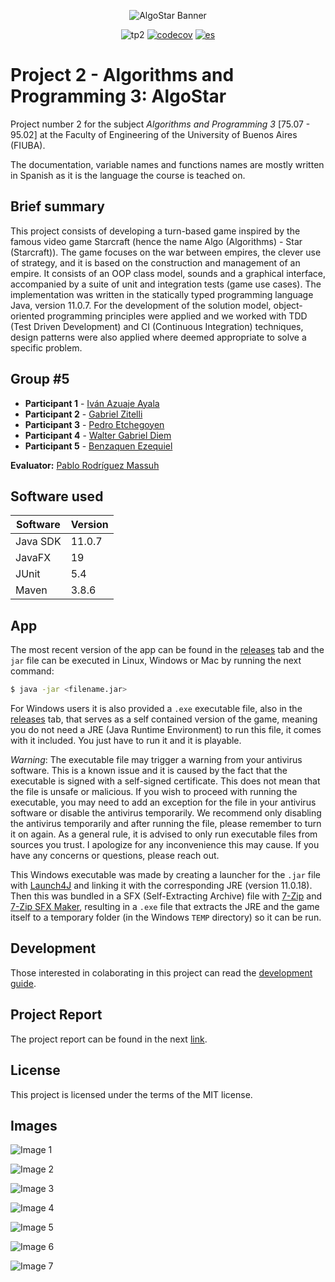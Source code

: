 <p align="center">
    <img src="./docs/img/AlgoStar_banner_space_bg.png" alt="AlgoStar Banner">
</p>

<div align="center">

![tp2](https://github.com/walgab/AlgoStar/actions/workflows/build.yml/badge.svg) [![codecov](https://codecov.io/gh/walgab/AlgoStar/branch/master/graph/badge.svg)](https://codecov.io/gh/walgab/AlgoStar) [![es](https://img.shields.io/badge/lang-es-orange.svg)](https://github.com/walgab/AlgoStar/blob/master/README.es.md)

</div>

# Project 2 - Algorithms and Programming 3: **AlgoStar**

Project number 2 for the subject _Algorithms and Programming 3_ [75.07 - 95.02] at the Faculty of Engineering of the University of Buenos Aires (FIUBA).

The documentation, variable names and functions names are mostly written in Spanish as it is the language the course is teached on.

## Brief summary

This project consists of developing a turn-based game inspired by the famous video game Starcraft (hence the name Algo (Algorithms) - Star (Starcraft)). The game focuses on the war between empires, the clever use of strategy, and it is based on the construction and management of an empire. It consists of an OOP class model, sounds and a graphical interface, accompanied by a suite of unit and integration tests (game use cases). The implementation was written in the statically typed programming language Java, version 11.0.7. For the development of the solution model, object-oriented programming principles were applied and we worked with TDD (Test Driven Development) and CI (Continuous Integration) techniques, design patterns were also applied where deemed appropriate to solve a specific problem.

## Group #5

* **Participant 1** - [Iván Azuaje Ayala](https://github.com/iazuaje)
* **Participant 2** - [Gabriel Zitelli](https://github.com/gabrielzitelli)
* **Participant 3** - [Pedro Etchegoyen](https://github.com/PedroEtche)
* **Participant 4** - [Walter Gabriel Diem](https://github.com/walgab)
* **Participant 5** - [Benzaquen Ezequiel](https://github.com/ezebenza2000)

**Evaluator:** [Pablo Rodríguez Massuh](https://github.com/xpitr256)

## Software used

| Software | Version |
| -------- | ------- |
| Java SDK | 11.0.7  |
| JavaFX   | 19      |
| JUnit    | 5.4     |
| Maven    | 3.8.6   |


## App

The most recent version of the app can be found in the [releases](https://github.com/walgab/AlgoStar/releases/latest) tab and the `jar` file can be executed in Linux, Windows or Mac by running the next command:

```bash
$ java -jar <filename.jar>
```

For Windows users it is also provided a `.exe` executable file, also in the [releases](https://github.com/walgab/AlgoStar/releases/latest) tab, that serves as a self contained version of the game, meaning you do not need a JRE (Java Runtime Environment) to run this file, it comes with it included. You just have to run it and it is playable.

_Warning_: The executable file may trigger a warning from your antivirus software. This is a known issue and it is caused by the fact that the executable is signed with a self-signed certificate. This does not mean that the file is unsafe or malicious. If you wish to proceed with running the executable, you may need to add an exception for the file in your antivirus software or disable the antivirus temporarily. We recommend only disabling the antivirus temporarily and after running the file, please remember to turn it on again. As a general rule, it is advised to only run executable files from sources you trust. I apologize for any inconvenience this may cause. If you have any concerns or questions, please reach out.

This Windows executable was made by creating a launcher for the `.jar` file with [Launch4J](https://launch4j.sourceforge.net/) and linking it with the corresponding JRE (version 11.0.18). Then this was bundled in a SFX (Self-Extracting Archive) file with [7-Zip](https://www.7-zip.org/) and [7-Zip SFX Maker](https://sourceforge.net/projects/sfx-maker/), resulting in a `.exe` file that extracts the JRE and the game itself to a temporary folder (in the Windows `TEMP` directory) so it can be run.

## Development

Those interested in colaborating in this project can read the [development guide](./docs/Desarrollo.md).

## Project Report

The project report can be found in the next [link](./docs/Informe_TP2_AlgoStar_Algoritmos_III_Suarez.pdf).

## License

This project is licensed under the terms of the MIT license.

## Images

![Image 1](./docs/img/img1.jpg)

![Image 2](./docs/img/img2.jpg)

![Image 3](./docs/img/img3.jpg)

![Image 4](./docs/img/img4.png)

![Image 5](./docs/img/img5.png)

![Image 6](./docs/img/img6.png)

![Image 7](./docs/img/img7.png)